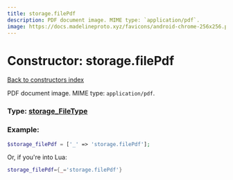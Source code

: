 ```yaml
---
title: storage.filePdf
description: PDF document image. MIME type: `application/pdf`.
image: https://docs.madelineproto.xyz/favicons/android-chrome-256x256.png
---
```

# Constructor: storage.filePdf  
[Back to constructors index](index.md)



PDF document image. MIME type: `application/pdf`.




### Type: [storage\_FileType](../types/storage_FileType.md)


### Example:

```php
$storage_filePdf = ['_' => 'storage.filePdf'];
```  


Or, if you're into Lua:

```lua
storage_filePdf={_='storage.filePdf'}

```


